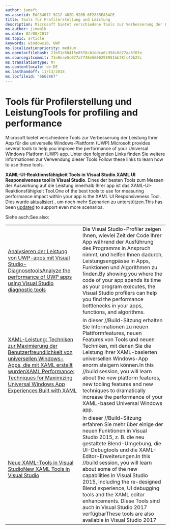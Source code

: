 ```yaml
---
author: jwmsft
ms.assetid: EAC34672-5C12-402D-920B-6F2835EA5ACE
title: Tools für Profilerstellung und Leistung
description: Microsoft bietet verschiedene Tools zur Verbesserung der Leistung Ihrer App für die Universelle Windows-Plattform (UWP).
ms.author: jimwalk
ms.date: 02/08/2017
ms.topic: article
keywords: windows10, UWP
ms.localizationpriority: medium
ms.openlocfilehash: 21b51e50415e85f8cb1ddca6c358c8d27aa5f0fe
ms.sourcegitcommit: 71e8eae5c077a7740e5606298951bb78fc42b22c
ms.translationtype: MT
ms.contentlocale: de-DE
ms.lasthandoff: 11/13/2018
ms.locfileid: "6662867"
---
```

# <a name="tools-for-profiling-and-performance"></a><span data-ttu-id="6546a-104">Tools für Profilerstellung und Leistung</span><span class="sxs-lookup"><span data-stu-id="6546a-104">Tools for profiling and performance</span></span>


<span data-ttu-id="6546a-105">Microsoft bietet verschiedene Tools zur Verbesserung der Leistung Ihrer App für die universelle Windows-Plattform (UWP).</span><span class="sxs-lookup"><span data-stu-id="6546a-105">Microsoft provides several tools to help you improve the performance of your Universal Windows Platform (UWP) app.</span></span> <span data-ttu-id="6546a-106">Unter den folgenden Links finden Sie weitere Informationen zur Verwendung dieser Tools.</span><span class="sxs-lookup"><span data-stu-id="6546a-106">Follow these links to learn how to use these tools.</span></span>

<span data-ttu-id="6546a-107">**XAML-UI-Reaktionsfähigkeit Tools in Visual Studio**.</span><span class="sxs-lookup"><span data-stu-id="6546a-107">**XAML UI Responsiveness tool in Visual Studio**.</span></span> <span data-ttu-id="6546a-108">Eines der besten Tools zum Messen der Auswirkung auf die Leistung innerhalb Ihrer app ist das XAML-UI-Reaktionsfähigkeit Tool.</span><span class="sxs-lookup"><span data-stu-id="6546a-108">One of the best tools to use for measuring performance impact within your app is the XAML UI Responsiveness Tool.</span></span> <span data-ttu-id="6546a-109">Dies wurde [aktualisiert](http://blogs.msdn.com/b/wpf/archive/2015/01/14/new-ui-performance-analysis-tool-for-wpf-applications.aspx) , um noch mehr Szenarien zu unterstützen.</span><span class="sxs-lookup"><span data-stu-id="6546a-109">This has been [updated](http://blogs.msdn.com/b/wpf/archive/2015/01/14/new-ui-performance-analysis-tool-for-wpf-applications.aspx) to support even more scenarios.</span></span>

<span data-ttu-id="6546a-110">Siehe auch:</span><span class="sxs-lookup"><span data-stu-id="6546a-110">See also:</span></span>

|           |             |
|-----------|-------------|
| [<span data-ttu-id="6546a-111">Analysieren der Leistung von UWP-apps mit Visual Studio-Diagnosetools</span><span class="sxs-lookup"><span data-stu-id="6546a-111">Analyze the performance of UWP apps using Visual Studio diagnostic tools</span></span>](https://msdn.microsoft.com/library/windows/apps/xaml/hh696636.aspx) | <span data-ttu-id="6546a-112">Die Visual Studio-Profiler zeigen Ihnen, wieviel Zeit der Code Ihrer App während der Ausführung des Programms in Anspruch nimmt, und helfen Ihnen dadurch, Leistungsengpässe in Apps, Funktionen und Algorithmen zu finden.</span><span class="sxs-lookup"><span data-stu-id="6546a-112">By showing you where the code of your app spends its time as your program executes, the Visual Studio profilers can help you find the performance bottlenecks in your apps, functions, and algorithms.</span></span> |
| [<span data-ttu-id="6546a-113">XAML-Leistung: Techniken zur Maximierung der Benutzerfreundlichkeit von universellen Windows-Apps, die mit XAML erstellt wurden</span><span class="sxs-lookup"><span data-stu-id="6546a-113">XAML Performance: Techniques for Maximizing Universal Windows App Experiences Built with XAML</span></span>](https://channel9.msdn.com/Events/Build/2015/3-698) | <span data-ttu-id="6546a-114">In dieser //Build-Sitzung erhalten Sie Informationen zu neuen Plattformfeatures, neuen Features von Tools und neuen Techniken, mit denen Sie die Leistung Ihrer XAML-basierten universellen Windows-App enorm steigern können.</span><span class="sxs-lookup"><span data-stu-id="6546a-114">In this //build session, you will learn about the new platform features, new tooling features and new techniques to dramatically increase the performance of your XAML-based Universal Windows app.</span></span> |
| [<span data-ttu-id="6546a-115">Neue XAML-Tools in Visual Studio</span><span class="sxs-lookup"><span data-stu-id="6546a-115">New XAML Tools in Visual Studio</span></span>](https://channel9.msdn.com/Events/Build/2015/2-697) | <span data-ttu-id="6546a-116">In dieser //Build-Sitzung erfahren Sie mehr über einige der neuen Funktionen in Visual Studio 2015, z. B. die neu gestaltete Blend-Umgebung, die UI-Debugtools und die XAML-Editor-Erweiterungen.</span><span class="sxs-lookup"><span data-stu-id="6546a-116">In this //build session, you will learn about some of the new capabilities in Visual Studio 2015, including the re-designed Blend experience, UI debugging tools and the XAML editor enhancements.</span></span> <span data-ttu-id="6546a-117">Diese Tools sind auch in Visual Studio 2017 verfügbar</span><span class="sxs-lookup"><span data-stu-id="6546a-117">These tools are also available in Visual Studio 2017</span></span> |
